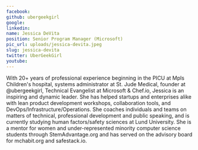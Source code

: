 ```yaml
---
facebook: 
github: ubergeekgirl
google: 
linkedin: 
name: Jessica DeVita
position: Senior Program Manager (Microsoft)
pic_url: uploads/jessica-devita.jpeg
slug: jessica-devita
twitter: UberGeekGirl
youtube: 
---
```

<p>With 20+ years of professional experience beginning in the PICU at Mpls Children&#39;s hospital, systems administrator at St. Jude Medical, founder at @ubergeekgirl, Technical Evangelist at Microsoft &amp; Chef.io, Jessica is an inspiring and dynamic leader. She has helped startups and enterprises alike with lean product development workshops, collaboration tools, and DevOps/Infrastructure/Operations. She coaches individuals and teams on matters of technical, professional development and public speaking, and is currently studying human factors/safety sciences at Lund University. She is a mentor for women and under-represented minority computer science students through StemAdvantage.org and has served on the advisory board for mchabit.org and safestack.io.</p>
